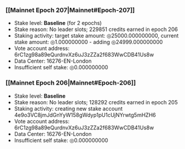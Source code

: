 ### [[Mainnet Epoch 207|Mainnet#Epoch-207]]
* Stake level: **Baseline** (for 2 epochs)
* Stake reason: No leader slots; 229851 credits earned in epoch 206
* Staking activity: target stake amount: ◎25000.000000000, current stake amount: ◎1.000000000 - adding ◎24999.000000000
* Vote account address: 6rC1zg98a89eQurdnvXz6uJ3zZZa2f683WwCDB41Us8w
* Data Center: 16276-EN-London
* Insufficient self stake: ◎0.000000000
### [[Mainnet Epoch 206|Mainnet#Epoch-206]]
* Stake level: **Baseline**
* Stake reason: No leader slots; 128292 credits earned in epoch 205
* Staking activity: creating new stake account 4e9o3VC8jmJdGnYyW158gWdyp1pU1cUjNYrwtg5mHZH6
* Vote account address: 6rC1zg98a89eQurdnvXz6uJ3zZZa2f683WwCDB41Us8w
* Data Center: 16276-EN-London
* Insufficient self stake: ◎0.000000000